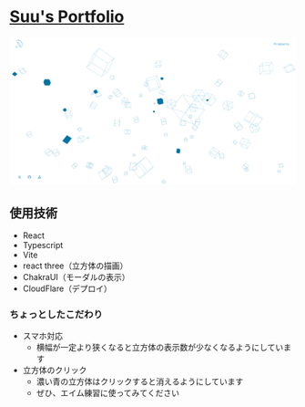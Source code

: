 # [Suu's Portfolio](https://suu-u.com)

![Suu's Portfolio](docs/portfolio.png)

## 使用技術

- React
- Typescript
- Vite
- react three（立方体の描画）
- ChakraUI（モーダルの表示）
- CloudFlare（デプロイ）

### ちょっとしたこだわり

- スマホ対応
  - 横幅が一定より狭くなると立方体の表示数が少なくなるようにしています
- 立方体のクリック
  - 濃い青の立方体はクリックすると消えるようにしています
  - ぜひ、エイム練習に使ってみてください
